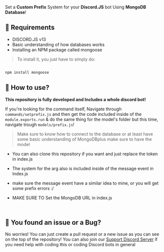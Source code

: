 Set a **Custom Prefix** System for your **Discord.JS** bot Using **MongoDB Database**!



## 📕 Requirements

- DISCORD.JS v13
- Basic understanding of how databases works
- Installing an NPM package called mongoose 

> To install it, you just have to simply do:

```js

npm install mongoose

```

## 📗 How to use?

**This repository is fully developed and Includes a whole discord bot!**



If you're looking for the command itself, Navigate through `commands/setprefix.js` and then get the code included inside of the `module.exports.run` & do the same thing for the model's folder but this time, navigate trough `models/prefix.js`!

> Make sure to know how to connect to the database or at least have some basic understanding of MongoDBplus make sure to have the model

- You can also clone this repository if you want and just replace the token in index.js

- The system for the arg also is included inside of the message event in Index.js

- make sure the message event have a similar idea to mine, or you will get some prefix errors :/

- MAKE SURE TO Set the MongoDB URL in index.js 

<br>

## 🐛 You found an issue or a Bug?

No worries! You can just create a pull request or a new issue as you can see on the top of the repository!
You can also join our [Support Discord Server](https://dashcruft.com/discord) if you need help with coding this or coding Discord bots in general
